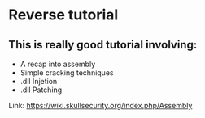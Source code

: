 # Reverse tutorial

## This is really good tutorial involving:

*   A recap into assembly 
*   Simple cracking techniques
*   .dll Injetion
*   .dll Patching

Link: https://wiki.skullsecurity.org/index.php/Assembly